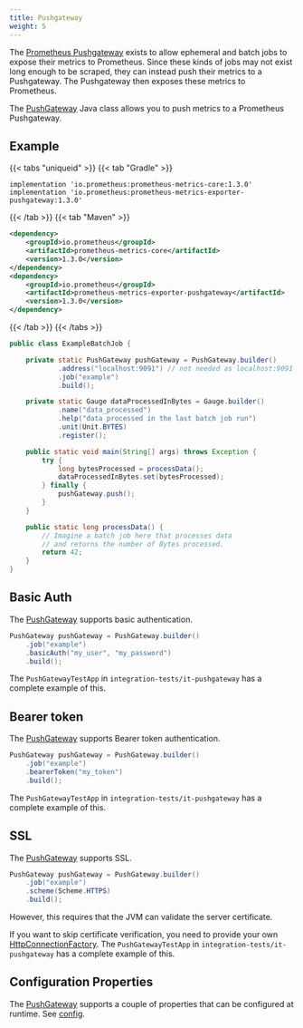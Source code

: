 ```yaml
---
title: Pushgateway
weight: 5
---
```


The [Prometheus Pushgateway](https://github.com/prometheus/pushgateway) exists to allow ephemeral and batch jobs to expose their metrics to Prometheus.
Since these kinds of jobs may not exist long enough to be scraped, they can instead push their metrics to a Pushgateway.
The Pushgateway then exposes these metrics to Prometheus.

The [PushGateway](/client_java/api/io/prometheus/metrics/exporter/pushgateway/PushGateway.html) Java class allows you to push metrics to a Prometheus Pushgateway.

Example
-------

{{< tabs "uniqueid" >}}
{{< tab "Gradle" >}}
```
implementation 'io.prometheus:prometheus-metrics-core:1.3.0'
implementation 'io.prometheus:prometheus-metrics-exporter-pushgateway:1.3.0'
```
{{< /tab >}}
{{< tab "Maven" >}}
```xml
<dependency>
    <groupId>io.prometheus</groupId>
    <artifactId>prometheus-metrics-core</artifactId>
    <version>1.3.0</version>
</dependency>
<dependency>
    <groupId>io.prometheus</groupId>
    <artifactId>prometheus-metrics-exporter-pushgateway</artifactId>
    <version>1.3.0</version>
</dependency>
```
{{< /tab >}}
{{< /tabs >}}

```java
public class ExampleBatchJob {

    private static PushGateway pushGateway = PushGateway.builder()
            .address("localhost:9091") // not needed as localhost:9091 is the default
            .job("example")
            .build();

    private static Gauge dataProcessedInBytes = Gauge.builder()
            .name("data_processed")
            .help("data processed in the last batch job run")
            .unit(Unit.BYTES)
            .register();

    public static void main(String[] args) throws Exception {
        try {
            long bytesProcessed = processData();
            dataProcessedInBytes.set(bytesProcessed);
        } finally {
            pushGateway.push();
        }
    }

    public static long processData() {
        // Imagine a batch job here that processes data
        // and returns the number of Bytes processed.
        return 42;
    }
}
```

Basic Auth
----------

The [PushGateway](/client_java/api/io/prometheus/metrics/exporter/pushgateway/PushGateway.html) supports basic authentication.

```java
PushGateway pushGateway = PushGateway.builder()
    .job("example")
    .basicAuth("my_user", "my_password")
    .build();
```

The `PushGatewayTestApp` in `integration-tests/it-pushgateway` has a complete example of this.

Bearer token
----------

The [PushGateway](/client_java/api/io/prometheus/metrics/exporter/pushgateway/PushGateway.html) supports Bearer token authentication.

```java
PushGateway pushGateway = PushGateway.builder()
    .job("example")
    .bearerToken("my_token")
    .build();
```

The `PushGatewayTestApp` in `integration-tests/it-pushgateway` has a complete example of this.


SSL
---

The [PushGateway](/client_java/api/io/prometheus/metrics/exporter/pushgateway/PushGateway.html) supports SSL.

```java
PushGateway pushGateway = PushGateway.builder()
    .job("example")
    .scheme(Scheme.HTTPS)
    .build();
```

However, this requires that the JVM can validate the server certificate.

If you want to skip certificate verification, you need to provide your own  [HttpConnectionFactory](/client_java/api/io/prometheus/metrics/exporter/pushgateway/HttpConnectionFactory.html).
The `PushGatewayTestApp` in `integration-tests/it-pushgateway` has a complete example of this.

Configuration Properties
------------------------

The [PushGateway](/client_java/api/io/prometheus/metrics/exporter/pushgateway/PushGateway.html) supports a couple of properties that can be configured at runtime. See [config](../../config/config).
